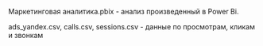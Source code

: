 Маркетинговая аналитика.pbix - анализ произведенный в Power Bi.

ads_yandex.csv, calls.csv, sessions.csv - данные по просмотрам, кликам и звонкам
